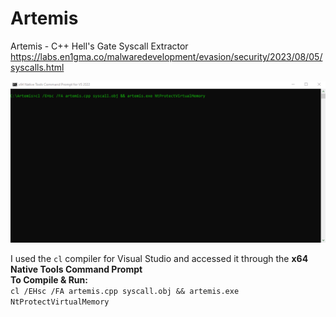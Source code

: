 # Artemis
Artemis - C++ Hell's Gate Syscall Extractor
https://labs.en1gma.co/malwaredevelopment/evasion/security/2023/08/05/syscalls.html

![example](/images/Animation.gif)

I used the `cl` compiler for Visual Studio and accessed it through the **x64 Native Tools Command Prompt**  
**To Compile & Run:**  
`cl /EHsc /FA artemis.cpp syscall.obj && artemis.exe NtProtectVirtualMemory`
